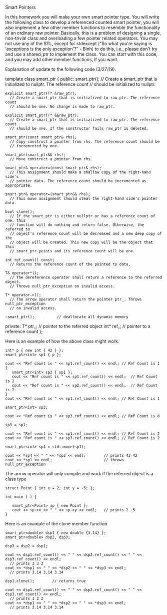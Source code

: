Smart Pointers

In this homework you will make your own smart pointer type. You will write the following class to develop a referenced counted smart pointer, you will also implement a few other member functions to resemble the functionality of an ordinary raw pointer. Basically, this is a problem of designing a single, non-trivial class and overloading a few pointer related operators. You may not use any of the STL, except for stdexcept ("So what you're saying is 'exceptions is the only exception'?" - Binh) to do this, i.e., please don't try and use a shared_ptr to implement the class. You can start with this code, and you may add other member functions, if you want.

Explanation of update to the following code (3/27/19).

template <typename T>
class smart_ptr {
public:
    smart_ptr();
      // Create a smart_ptr that is initialized to nullptr. The reference count
      // should be initialized to nullptr.
 
    explicit smart_ptr(T* &raw_ptr);
      // Create a smart_ptr that is initialized to raw_ptr. The reference count
      // should be one. No change is made to raw_ptr.
      
    explicit smart_ptr(T* &&raw_ptr);
      // Create a smart_ptr that is initialized to raw_ptr. The reference count
      // should be one. If the constructor fails raw_ptr is deleted.	

    smart_ptr(const smart_ptr& rhs);
      // Copy construct a pointer from rhs. The reference count should be 
      // incremented by one.

    smart_ptr(smart_ptr&& rhs);
      // Move construct a pointer from rhs.

    smart_ptr& operator=(const smart_ptr& rhs);
      // This assignment should make a shallow copy of the right-hand side's
      // pointer data. The reference count should be incremented as appropriate.

    smart_ptr& operator=(smart_ptr&& rhs);
      // This move assignment should steal the right-hand side's pointer data.
      
    bool clone();
      // If the smart_ptr is either nullptr or has a reference count of one, this
      // function will do nothing and return false. Otherwise, the referred to
      // object's reference count will be decreased and a new deep copy of the
      // object will be created. This new copy will be the object that this
      // smart_ptr points and its reference count will be one. 
      
    int ref_count() const;
      // Returns the reference count of the pointed to data.

    T& operator*();
      // The dereference operator shall return a reference to the referred object.
      // Throws null_ptr_exception on invalid access. 

    T* operator->();
      // The arrow operator shall return the pointer ptr_. Throws null_ptr_exception
      // on invalid access.

    ~smart_ptr();          // deallocate all dynamic memory
    
private:
    T* ptr_;               // pointer to the referred object
    int* ref_;             // pointer to a reference count
};

Here is an example of how the above class might work.

    int* p { new int { 42 } };
    smart_ptr<int> sp1 { p };

    cout << "Ref count is " << sp1.ref_count() << endl;	// Ref Count is 1
    {
       smart_ptr<int> sp2 { sp1 };
       cout << "Ref count is " << sp1.ref_count() << endl;	// Ref Count is 2
       cout << "Ref count is " << sp2.ref_count() << endl;	// Ref Count is 2
    }
    cout << "Ref count is " << sp1.ref_count() << endl;	// Ref Count is 1
    
    smart_ptr<int> sp3;

    cout << "Ref count is " << sp3.ref_count() << endl;	// Ref Count is 0
    
    sp3 = sp1;

    cout << "Ref count is " << sp1.ref_count() << endl;	// Ref Count is 2
    cout << "Ref count is " << sp3.ref_count() << endl;	// Ref Count is 2

    smart_ptr<int> sp4 = std::move(sp1);

    cout << *sp4 << " " << *sp3 << endl;        // prints 42 42
    cout << *sp1 << endl;                       // throws null_ptr_exception

 

The arrow operator will only compile and work if the referred object is a class type

    struct Point { int x = 2; int y = -5; };
    
    int main ( ) {

       smart_ptr<Point> sp { new Point };
       cout << sp->x << " " << sp->y << endl;   // prints 2 -5
    }

Here is an example of the clone member function

    smart_ptr<double> dsp1 { new double {3.14} };
    smart_ptr<double> dsp2, dsp3;
    
    dsp3 = dsp2 = dsp1;

    cout << dsp1.ref_count() << " " << dsp2.ref_count() << " " << dsp3.ref_count() << endl;
      // prints 3 3 3
    cout << *dsp1 << " " << *dsp2 << " " << *dsp3 << endl;
      // prints 3.14 3.14 3.14

    dsp1.clone();        // returns true

    cout << dsp1.ref_count() << " " << dsp2.ref_count() << " " << dsp3.ref_count() << endl;
      // prints 1 2 2
    cout << *dsp1 << " " << *dsp2 << " " << *dsp3 << endl;
      // prints 3.14 3.14 3.14

